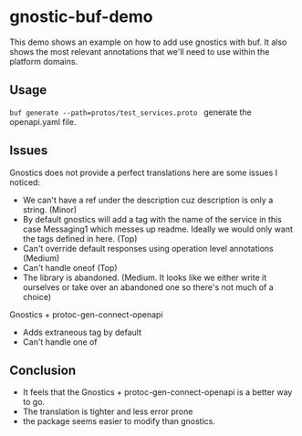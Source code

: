 # gnostic-buf-demo
This demo shows an example on how to add use gnostics with buf. It also shows the most relevant annotations that we'll need to use within the platform domains.

## Usage
`buf generate --path=protos/test_services.proto ` generate the openapi.yaml file.

## Issues
Gnostics does not provide a perfect translations here are some issues I noticed:
- We can't have a ref under the description cuz description is only a string. (Minor)
- By default gnostics will add a tag with the name of the service in this case Messaging1 which messes up readme. Ideally we would only want the tags defined in here. (Top)
- Can't override default responses using operation level annotations (Medium)
- Can't handle oneof (Top)
- The library is abandoned. (Medium. It looks like we either write it ourselves or take over an abandoned one so there's not much of a choice)

Gnostics + protoc-gen-connect-openapi
- Adds extraneous tag by default
- Can't handle one of

## Conclusion
- It feels that the Gnostics + protoc-gen-connect-openapi is a better way to go.
- The translation is tighter and less error prone
- the package seems easier to modify than gnostics.